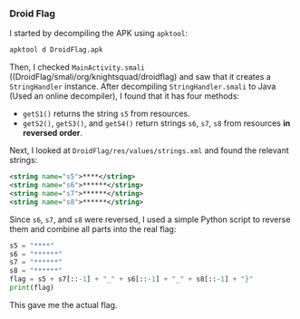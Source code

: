 ### Droid Flag

I started by decompiling the APK using `apktool`:

```bash
apktool d DroidFlag.apk
```

Then, I checked `MainActivity.smali` ((DroidFlag/smali/org/knightsquad/droidflag) and saw that it creates a `StringHandler` instance. After decompiling `StringHandler.smali` to Java (Used an online decompiler), I found that it has four methods:

* `getS1()` returns the string `s5` from resources.
* `getS2()`, `getS3()`, and `getS4()` return strings `s6`, `s7`, `s8` from resources **in reversed order**.

Next, I looked at `DroidFlag/res/values/strings.xml` and found the relevant strings:

```xml
<string name="s5">****</string>
<string name="s6">******</string>
<string name="s7">******</string>
<string name="s8">******</string>
```

Since `s6`, `s7`, and `s8` were reversed, I used a simple Python script to reverse them and combine all parts into the real flag:

```python
s5 = "****"
s6 = "******"
s7 = "******"
s8 = "******"
flag = s5 + s7[::-1] + "_" + s6[::-1] + "_" + s8[::-1] + "}"
print(flag)
```
This gave me the actual flag.

